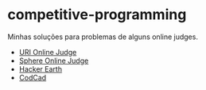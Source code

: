 # competitive-programming
Minhas soluções para problemas de alguns online judges.

- [URI Online Judge](https://www.urionlinejudge.com.br/judge/en/profile/2096)
- [Sphere Online Judge](http://br.spoj.com/users/jessicaccp/)
- [Hacker Earth](https://www.hackerearth.com/pt-br/@jessicaccp)
- [CodCad](http://www.codcad.com/user/3575)
